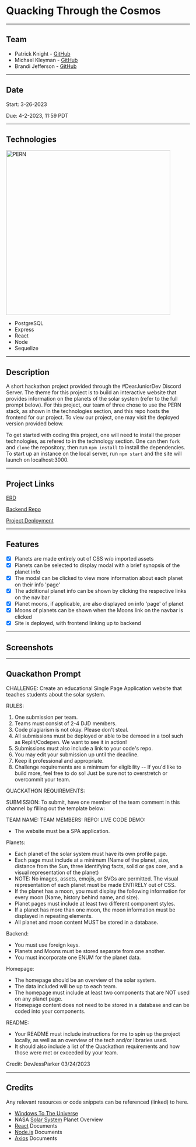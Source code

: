 # Quacking Through the Cosmos

---
## Team

- Patrick Knight - [GitHub](https://github.com/pfknight8)
- Michael Kleyman - [GitHub](https://github.com/MichaelKleyman)
- Brandi Jefferson - [GitHub](https://github.com/brandi-jeff)

---
## Date

Start: 3-26-2023

Due: 4-2-2023, 11:59 PDT

---
## Technologies

<img alt="PERN" width='450' src="https://www.freecodecamp.org/news/content/images/size/w2000/2020/03/PERN.png" />

* PostgreSQL
* Express
* React
* Node
* Sequelize

---
## Description

A short hackathon project provided through the #DearJuniorDev Discord Server. The theme for this project is to build an interactive website that provides information on the planets of the solar system (refer to the full prompt below). For this project, our team of three chose to use the PERN stack, as shown in the technologies section, and this repo hosts the frontend for our project. To view our project, one may visit the deployed version provided below.

To get started with coding this project, one will need to install the proper technologies, as refered to in the technology section. One can then `fork` and `clone` the repository, then run `npm install` to install the dependencies. To start up an instance on the local server, run `npm start` and the site will launch on localhost:3000.

---
## Project Links

[ERD](https://drive.google.com/file/d/1EPkEpEISBgIFE8sKZ55jtUETzgNYlR_6/view?usp=sharing)

[Backend Repo](https://github.com/pfknight8/SolarSysQuack)

[Project Deployment](https://solar-system-quack.vercel.app/)

---
## Features

- [x] Planets are made entirely out of CSS w/o imported assets
- [x] Planets can be selected to display modal with a brief synopsis of the planet info
- [x] The modal can be clicked to view more information about each planet on their info 'page'
- [x] The additional planet info can be shown by clicking the respective links on the nav bar
- [x] Planet moons, if applicable, are also displayed on info 'page' of planet
- [x] Moons of planets can be shown when the Moons link on the navbar is clicked
- [x] Site is deployed, with frontend linking up to backend

---
## Screenshots

---
## Quackathon Prompt

CHALLENGE:
Create an educational Single Page Application website that teaches students about the solar system. 

RULES:
1. One submission per team.
2. Teams must consist of 2-4 DJD members.
3. Code plagiarism is not okay. Please don't steal.
4. All submissions must be deployed or able to be demoed in a tool such as Replit/Codepen. We want to see it in action!
5. Submissions must also include a link to your code's repo.
5. You may edit your submission up until the deadline.
6. Keep it professional and appropriate.
7. Challenge requirements are a minimum for eligibility -- If you'd like to build more, feel free to do so! Just be sure not to overstretch or overcommit your team.

QUACKATHON REQUIREMENTS:

SUBMISSION:
To submit, have one member of the team comment in this channel by filling out the template below:

TEAM NAME:
TEAM MEMBERS:
REPO:
LIVE CODE DEMO:

- The website must be a SPA application.

Planets:
- Each planet of the solar system must have its own profile page.
- Each page must include at a minimum (Name of the planet, size, distance from the Sun, three identifying facts, solid or gas core, and a visual representation of the planet)
- NOTE: No images, assets, emojis, or SVGs are permitted. The visual representation of each planet must be made ENTIRELY out of CSS.
- If the planet has a moon, you must display the following information for every moon (Name, history behind name, and size). 
- Planet pages must include at least two different component styles.
- If a planet has more than one moon, the moon information must be displayed in repeating elements.
- All planet and moon content MUST be stored in a database.


Backend:
- You must use foreign keys.
- Planets and Moons must be stored separate from one another.
- You must incorporate one ENUM for the planet data.

Homepage:
- The homepage should be an overview of the solar system.
- The data included will be up to each team.
- The homepage must include at least two components that are NOT used on any planet page.
- Homepage content does not need to be stored in a database and can be coded into your components.

README:
- Your README must include instructions for me to spin up the project locally, as well as an overview of the tech and/or libraries used.
- It should also include a list of the Quackathon requirements and how those were met or exceeded by your team.

Credit: DevJessParker 03/24/2023

---
## Credits

Any relevant resources or code snippets can be referenced (linked) to here.

- [Windows To The Universe](https://www.windows2universe.org/our_solar_system/moons_table.html)
- NASA [Solar System](https://solarsystem.nasa.gov/planets/overview/) Planet Overview
- [React](https://react.dev/) Documents
- [Node.js](https://nodejs.org/en/docs) Documents
- [Axios](https://axios-http.com/docs/intro) Documents
